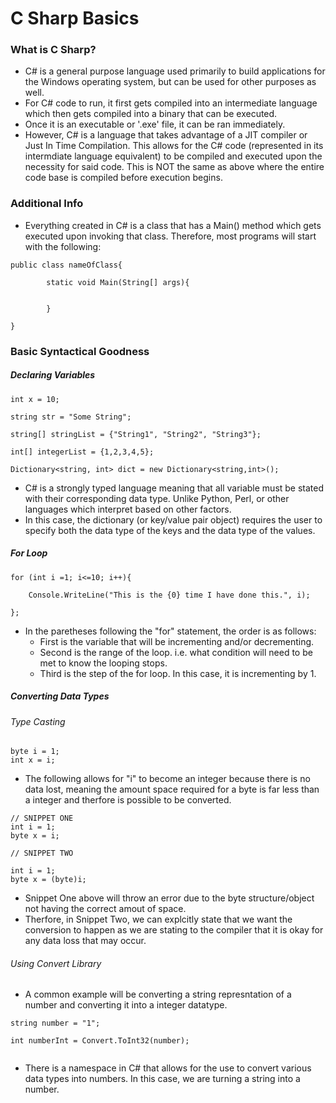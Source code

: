 # C Sharp Basics


### What is C Sharp?

- C# is a general purpose language used primarily to build applications for the Windows operating system, but can be used for other purposes as well.
- For C# code to run, it first gets compiled into an intermediate language which then gets compiled into a binary that can be executed.
- Once it is an executable or '.exe' file, it can be ran immediately.
- However, C# is a language that takes advantage of a JIT compiler or Just In Time Compilation. This allows for the C# code (represented in its intermdiate language equivalent) to be compiled and executed upon the necessity for said code. This is NOT the same as above where the entire code base is compiled before execution begins.


### Additional Info

- Everything created in C# is a class that has a Main() method which gets executed upon invoking that class. Therefore, most programs will start with the following:

```
public class nameOfClass{
	
		static void Main(String[] args){


		}

}
```


### Basic Syntactical Goodness

##### Declaring Variables

```
int x = 10;

string str = "Some String";

string[] stringList = {"String1", "String2", "String3"};

int[] integerList = {1,2,3,4,5};

Dictionary<string, int> dict = new Dictionary<string,int>();

```
- C# is a strongly typed language meaning that all variable must be stated with their corresponding data type. Unlike Python, Perl, or other languages which interpret based on other factors.
- In this case, the dictionary (or key/value pair object) requires the user to specify both the data type of the keys and the data type of the values.


##### For Loop

```
for (int i =1; i<=10; i++){
	
	Console.WriteLine("This is the {0} time I have done this.", i);

};

```

- In the paretheses following the "for" statement, the order is as follows:
	- First is the variable that will be incrementing and/or decrementing.
	- Second is the range of the loop. i.e. what condition will need to be met to know the looping stops.
	- Third is the step of the for loop. In this case, it is incrementing by 1.


##### Converting Data Types

###### Type Casting

```
byte i = 1;
int x = i;

```
- The following allows for "i" to become an integer because there is no data lost, meaning the amount space required for a byte is far less than a integer and therfore is possible to be converted.

```
// SNIPPET ONE
int i = 1;
byte x = i;

// SNIPPET TWO

int i = 1;
byte x = (byte)i;
``` 
- Snippet One above will throw an error due to the byte structure/object not having the correct amout of space. 
- Therfore, in Snippet Two, we can explcitly state that we want the conversion to happen as we are stating to the compiler that it is okay for any data loss that may occur. 

###### Using Convert Library

- A common example will be converting a string represntation of a number and converting it into a integer datatype.

```
string number = "1";

int numberInt = Convert.ToInt32(number);


```

- There is a namespace in C# that allows for the use to convert various data types into numbers. In this case, we are turning a string into a number.
